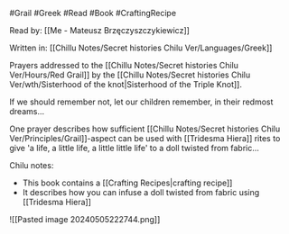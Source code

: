 #Grail #Greek #Read #Book #CraftingRecipe 

Read by: [[Me - Mateusz Brzęczyszczykiewicz]]

Written in: [[Chillu Notes/Secret histories Chilu Ver/Languages/Greek]]

Prayers addressed to the [[Chillu Notes/Secret histories Chilu Ver/Hours/Red Grail]] by the [[Chillu Notes/Secret histories Chilu Ver/wth/Sisterhood of the knot|Sisterhood of the Triple Knot]].

If we should remember not, let our children remember, in their redmost dreams…

One prayer describes how sufficient [[Chillu Notes/Secret histories Chilu Ver/Principles/Grail]]-aspect can be used with [[Tridesma Hiera]] rites to give 'a life, a little life, a little little life' to a doll twisted from fabric…

Chilu notes:
- This book contains a [[Crafting Recipes|crafting recipe]]
- It describes how you can infuse a doll twisted from fabric using [[Tridesma Hiera]]

![[Pasted image 20240505222744.png]]